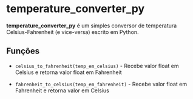 # temperature_converter_py

**temperature_converter_py** é um simples conversor de temperatura
Celsius-Fahrenheit (e vice-versa) escrito em Python.

## Funções

- `celsius_to_fahrenheit(temp_em_celsius)` - Recebe valor float em Celsius e
  retorna valor float em Fahrenheit

- `fahrenheit_to_celsius(temp_em_fahrenheit)` - Recebe valor float em Fahrenheit
  e retorna valor em Celsius
